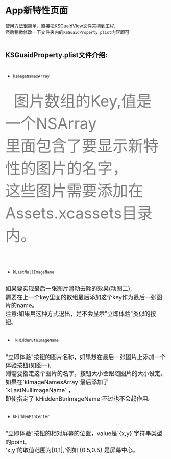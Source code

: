 # App新特性页面
使用方法很简单，直接把KSGuaidView文件夹拖到工程,<br/>然后稍微修改一下文件夹内的```KSGuaidProperty.plist```内容即可<br>
<br/>

## KSGuaidProperty.plist文件介绍:<br/><br/>
 * ```kImageNamesArray```
<br/>

<font color=gray size=72>
    图片数组的Key,值是一个NSArray<br/> 
    里面包含了要显示新特性的图片的名字，<br/>
    这些图片需要添加在Assets.xcassets目录内。<br/><br/>
 </font>
 
 * ```kLastNullImageName```
 
<br/>
<font size=4>
如果要实现最后一张图片滑动去除的效果(动图二),<br/>
需要在上一个key里面的数组最后添加这个key作为最后一张图片的name。<br/>
注意:如果用这种方式退出，是不会显示"立即体验"类似的按钮。<br/><br/>
 </font>
 
* ``` kHiddenBtnImageName```

<br/>
<font size=4>
"立即体验"按钮的图片名称，如果想在最后一张图片上添加一个体验按钮(如图一),<br/>
则需要指定这个图片的名字，按钮大小会跟随图片的大小设定。<br/>
如果在`kImageNamesArray`最后添加了 `kLastNullImageName` ，<br/>
即使指定了`kHiddenBtnImageName`不过也不会起作用。<br/><br/>
 </font>
 
*  ```kHiddenBtnCenter```

<br/>
<font size=4>
"立即体验"按钮的相对屏幕的位置，value是`{x,y}`字符串类型的point。<br/>
`x,y`的取值范围为[0,1],`例如 {0.5,0.5} 是屏幕中心。<br/>
 </font>

